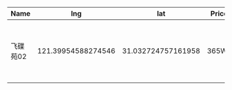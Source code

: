 Name | lng | lat | Price | visit | Wiki 
-- | -- | -- | -- | -- | --
飞碟苑02 | 121.39954588274546| 31.032724757161958 | 365W+ | 1 | [飞碟苑02 带露台阁楼](https://junxnone.github.io/F/#/0030_%E4%B8%80%E6%89%8B%E6%88%BF_%E9%9D%92%E6%B5%A6%E8%B5%B5%E5%B7%B7_%E9%87%91%E5%9C%B0%E8%99%B9%E6%A1%A5%E5%B3%AF%E6%B1%87)
